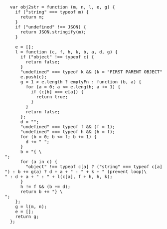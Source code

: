 <pre>
  var obj2str = function (m, n, l, e, g) {
    if ("string" === typeof m) {
      return m;
    }
    if ("undefined" !== JSON) {
      return JSON.stringify(m);
    }

    e = [];
    l = function (c, f, h, k, b, a, d, g) {
      if ("object" !== typeof c) {
        return false;
      }
      "undefined" === typeof k && (k = "FIRST PARENT OBJECT");
      e.push(c);
      g = 1 > e.length ? emptyFn : function (b, a) {
        for (a = 0; a <= e.length; a += 1) {
          if (c[b] === e[a]) {
            return true;
          }
        }
        return false;
      };
      d = "";
      "undefined" === typeof f && (f = 1);
      "undefined" === typeof h && (h = f);
      for (b = 0; b <= f; b += 1) {
        d += " ";
      }
      b = "{ \
";
      for (a in c) {
        "object" !== typeof c[a] ? ("string" === typeof c[a] && (c[a] = "'" + c[a].toString() + "'"), "boolean" === typeof c[a] && (c[a] = c[a].toString() + " (boolean)"), b += d + a + " : " + c[a].toString(), b += "\
") : b += g(a) ? d + a + " : " + k + " (prevent loop)\
" : d + a + " : " + l(c[a], f + h, h, k);
      }
      h != f && (b += d);
      return b += "} \
";
    };
    g = l(m, n);
    e = [];
    return g;
  };
</pre>